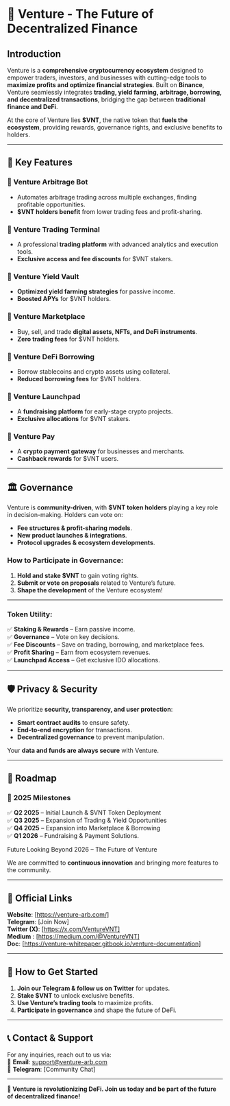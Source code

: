 # 🚀 Venture - The Future of Decentralized Finance  

## Introduction  
Venture is a **comprehensive cryptocurrency ecosystem** designed to empower traders, investors, and businesses with cutting-edge tools to **maximize profits and optimize financial strategies**. Built on **Binance**, Venture seamlessly integrates **trading, yield farming, arbitrage, borrowing, and decentralized transactions**, bridging the gap between **traditional finance and DeFi**.  

At the core of Venture lies **$VNT**, the native token that **fuels the ecosystem**, providing rewards, governance rights, and exclusive benefits to holders.  

---

## 🌟 Key Features  

### 🔹 Venture Arbitrage Bot  
- Automates arbitrage trading across multiple exchanges, finding profitable opportunities.  
- **$VNT holders benefit** from lower trading fees and profit-sharing.  

### 🔹 Venture Trading Terminal  
- A professional **trading platform** with advanced analytics and execution tools.  
- **Exclusive access and fee discounts** for $VNT stakers.  

### 🔹 Venture Yield Vault  
- **Optimized yield farming strategies** for passive income.  
- **Boosted APYs** for $VNT holders.  

### 🔹 Venture Marketplace  
- Buy, sell, and trade **digital assets, NFTs, and DeFi instruments**.  
- **Zero trading fees** for $VNT holders.  

### 🔹 Venture DeFi Borrowing  
- Borrow stablecoins and crypto assets using collateral.  
- **Reduced borrowing fees** for $VNT holders.  

### 🔹 Venture Launchpad  
- A **fundraising platform** for early-stage crypto projects.  
- **Exclusive allocations** for $VNT stakers.  

### 🔹 Venture Pay  
- A **crypto payment gateway** for businesses and merchants.  
- **Cashback rewards** for $VNT users.  

---

## 🏛 Governance  
Venture is **community-driven**, with **$VNT token holders** playing a key role in decision-making. Holders can vote on:  
- **Fee structures & profit-sharing models**.  
- **New product launches & integrations**.  
- **Protocol upgrades & ecosystem developments**.  

### How to Participate in Governance:  
1. **Hold and stake $VNT** to gain voting rights.  
2. **Submit or vote on proposals** related to Venture’s future.  
3. **Shape the development** of the Venture ecosystem!  

---

### **Token Utility:**  
✅ **Staking & Rewards** – Earn passive income.  
✅ **Governance** – Vote on key decisions.  
✅ **Fee Discounts** – Save on trading, borrowing, and marketplace fees.  
✅ **Profit Sharing** – Earn from ecosystem revenues.  
✅ **Launchpad Access** – Get exclusive IDO allocations.  

---

## 🛡 Privacy & Security  
We prioritize **security, transparency, and user protection**:  
- **Smart contract audits** to ensure safety.  
- **End-to-end encryption** for transactions.  
- **Decentralized governance** to prevent manipulation.  

Your **data and funds are always secure** with Venture.  

---

## 📍 Roadmap  
### 🚀 **2025 Milestones**  
✅ **Q2 2025** – Initial Launch & $VNT Token Deployment  
✅ **Q3 2025** – Expansion of Trading & Yield Opportunities  
✅ **Q4 2025** – Expansion into Marketplace & Borrowing  
✅ **Q1 2026** – Fundraising & Payment Solutions.  

Future 
Looking Beyond 2026 – The Future of Venture

We are committed to **continuous innovation** and bringing more features to the community.  

---

## 🔗 Official Links  
**Website**: [https://venture-arb.com/] <br>
**Telegram**: [Join Now]  <br>
**Twitter (X)**: [https://x.com/VentureVNT]<br>
**Medium** : [https://medium.com/@VentureVNT]<br>
**Doc**: [https://venture-whitepaper.gitbook.io/venture-documentation]

---

## 📖 How to Get Started  
1. **Join our Telegram & follow us on Twitter** for updates.  
2. **Stake $VNT** to unlock exclusive benefits.  
3. **Use Venture’s trading tools** to maximize profits.  
4. **Participate in governance** and shape the future of DeFi.  

---

## 📞 Contact & Support  
For any inquiries, reach out to us via:  
📩 **Email**: support@venture-arb.com  
💬 **Telegram**: [Community Chat]  

---

**🚀 Venture is revolutionizing DeFi. Join us today and be part of the future of decentralized finance!**  

